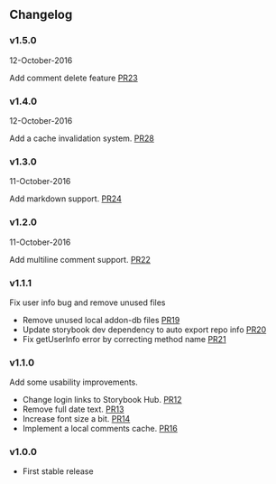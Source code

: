 ## Changelog

### v1.5.0
12-October-2016

Add comment delete feature [PR23](https://github.com/kadirahq/storybook-addon-comments/pull/23)

### v1.4.0
12-October-2016

Add a cache invalidation system. [PR28](https://github.com/kadirahq/storybook-addon-comments/pull/28)

### v1.3.0
11-October-2016

Add markdown support. [PR24](https://github.com/kadirahq/storybook-addon-comments/pull/24)

### v1.2.0
11-October-2016

Add multiline comment support. [PR22](https://github.com/kadirahq/storybook-addon-comments/pull/22)

### v1.1.1

Fix user info bug and remove unused files

* Remove unused local addon-db files [PR19](https://github.com/kadirahq/storybook-addon-comments/pull/19)
* Update storybook dev dependency to auto export repo info [PR20](https://github.com/kadirahq/storybook-addon-comments/pull/20)
* Fix getUserInfo error by correcting method name [PR21](https://github.com/kadirahq/storybook-addon-comments/pull/21)

### v1.1.0

Add some usability improvements.

* Change login links to Storybook Hub. [PR12](https://github.com/kadirahq/storybook-addon-comments/pull/12)
* Remove full date text. [PR13](https://github.com/kadirahq/storybook-addon-comments/pull/13)
* Increase font size a bit. [PR14](https://github.com/kadirahq/storybook-addon-comments/pull/14)
* Implement a local comments cache. [PR16](https://github.com/kadirahq/storybook-addon-comments/pull/16)

### v1.0.0

* First stable release
